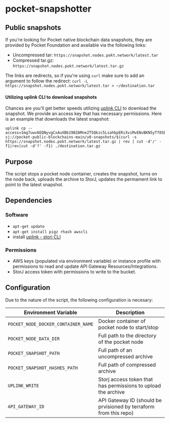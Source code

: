 # pocket-snapshotter

## Public snapshots

If you're looking for Pocket native blockchain data snapshots, they are provided by Pocket Foundation and available via the following links:
* Uncompressed tar: `https://snapshot.nodes.pokt.network/latest.tar`
* Compressed tar.gz: `https://snapshot.nodes.pokt.network/latest.tar.gz`

The links are redirects, so if you're using `curl` make sure to add an argument to follow the redirect: `curl -L https://snapshot.nodes.pokt.network/latest.tar > ~/destination.tar`

#### Utilizing uplink CLI to download snapshots

Chances are you'll get better speeds utilizing [uplink CLI](https://docs.storj.io/dcs/downloads/download-uplink-cli/) to download the snapshot. We provide an access key that has necessary permissions. Here is an example that downloads the latest snapshot:

```
uplink cp --access=1mg7uwv6EQNyvgCxAuXBb19BZAMne2T5Qkzc5LsahbpERiXviMvENvBKN5yTf85BRRBcetZ4NWaiBri9UyvVHFBN4vaaLTRJ5AJnWfThvqkS18ftS4hyZLJ1AGaoJpdVUp6uS7zsoHXr5E22J1cN5mj2kchajtNKK7fRB6Jq5Q6cmDd5aFS1n8y9AbG6RjJFpAcdXTssmDqqYmYcTfUs89C2SBBCHTvUyScLA3hUtFLa1Cp16okDZUzwh4miPgPjr5JboR3DJby15TAvKmFttNf9Vya5sTTtya6KnrAqtwTkbPE16Eo6VjtoWwbvgT3S2FmQw3h6LNzrT3QbXaiXzK18B49S5UXSH3RbXT2xvgTFA6pbv sj://pocket-public-blockchains-main/v0-snapshots/$(curl -s https://snapshot.nodes.pokt.network/latest.tar.gz | rev | cut -d'/' -f1|rev|cut -d'?' -f1) ./destination.tar.gz
```

## Purpose
The script stops a pocket node container, creates the snapshot, turns on the node back, uploads the archive to StorJ, updates the permament link to point to the latest snapshot.

## Dependencies

### Software

* `apt-get update`
* `apt-get install pigz rhash awscli`
* install [uplink - storj CLI](https://docs.storj.io/dcs/downloads/download-uplink-cli/)

### Permissions
* AWS keys (populated via environment variable) or instance profile with permissions to read and update API Gateway Resources/Integrations.
* StorJ access token with permissions to write to the bucket.

## Configuration

Due to the nature of the script, the following configuration is necesary:

| Environment Variable                | Description                                                       |
| ----------------------------------- | ----------------------------------------------------------------- |
| `POCKET_NODE_DOCKER_CONTAINER_NAME` | Docker container of pocket node to start/stop                     |
| `POCKET_NODE_DATA_DIR`              | Full path to the directory of the pocket node                     |
| `POCKET_SNAPSHOT_PATH`              | Full path of an uncompressed archive                              |
| `POCKET_SNAPSHOT_HASHES_PATH`       | Full path of compressed archive                                   |
| `UPLINK_WRITE`                      | Storj access token that has permissions to upload the archive     |
| `API_GATEWAY_ID`                    | API Gateway ID (should be prvisioned by terraform from this repo) |
